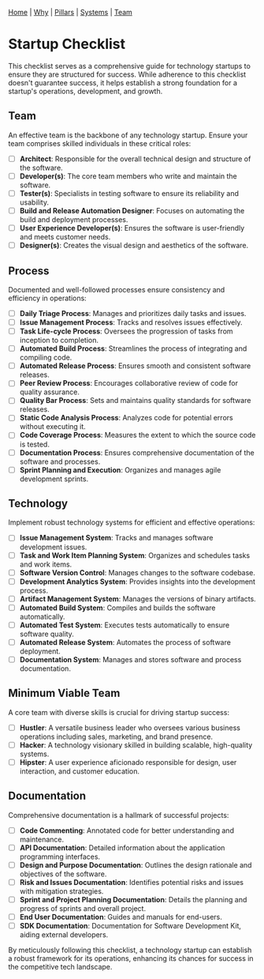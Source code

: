 [Home](README.md) | [Why](why.md) | [Pillars](pillars.md) | [Systems](systems.md) | [Team](team-model.md)

# Startup Checklist

This checklist serves as a comprehensive guide for technology startups to ensure they are structured for success. While adherence to this checklist doesn't guarantee success, it helps establish a strong foundation for a startup's operations, development, and growth.

## Team
An effective team is the backbone of any technology startup. Ensure your team comprises skilled individuals in these critical roles:

* [ ] **Architect**: Responsible for the overall technical design and structure of the software.
* [ ] **Developer(s)**: The core team members who write and maintain the software.
* [ ] **Tester(s)**: Specialists in testing software to ensure its reliability and usability.
* [ ] **Build and Release Automation Designer**: Focuses on automating the build and deployment processes.
* [ ] **User Experience Developer(s)**: Ensures the software is user-friendly and meets customer needs.
* [ ] **Designer(s)**: Creates the visual design and aesthetics of the software.

## Process
Documented and well-followed processes ensure consistency and efficiency in operations:

* [ ] **Daily Triage Process**: Manages and prioritizes daily tasks and issues.
* [ ] **Issue Management Process**: Tracks and resolves issues effectively.
* [ ] **Task Life-cycle Process**: Oversees the progression of tasks from inception to completion.
* [ ] **Automated Build Process**: Streamlines the process of integrating and compiling code.
* [ ] **Automated Release Process**: Ensures smooth and consistent software releases.
* [ ] **Peer Review Process**: Encourages collaborative review of code for quality assurance.
* [ ] **Quality Bar Process**: Sets and maintains quality standards for software releases.
* [ ] **Static Code Analysis Process**: Analyzes code for potential errors without executing it.
* [ ] **Code Coverage Process**: Measures the extent to which the source code is tested.
* [ ] **Documentation Process**: Ensures comprehensive documentation of the software and processes.
* [ ] **Sprint Planning and Execution**: Organizes and manages agile development sprints.

## Technology
Implement robust technology systems for efficient and effective operations:

* [ ] **Issue Management System**: Tracks and manages software development issues.
* [ ] **Task and Work Item Planning System**: Organizes and schedules tasks and work items.
* [ ] **Software Version Control**: Manages changes to the software codebase.
* [ ] **Development Analytics System**: Provides insights into the development process.
* [ ] **Artifact Management System**: Manages the versions of binary artifacts.
* [ ] **Automated Build System**: Compiles and builds the software automatically.
* [ ] **Automated Test System**: Executes tests automatically to ensure software quality.
* [ ] **Automated Release System**: Automates the process of software deployment.
* [ ] **Documentation System**: Manages and stores software and process documentation.

## Minimum Viable Team
A core team with diverse skills is crucial for driving startup success:

* [ ] **Hustler**: A versatile business leader who oversees various business operations including sales, marketing, and brand presence.
* [ ] **Hacker**: A technology visionary skilled in building scalable, high-quality systems.
* [ ] **Hipster**: A user experience aficionado responsible for design, user interaction, and customer education.

## Documentation
Comprehensive documentation is a hallmark of successful projects:

* [ ] **Code Commenting**: Annotated code for better understanding and maintenance.
* [ ] **API Documentation**: Detailed information about the application programming interfaces.
* [ ] **Design and Purpose Documentation**: Outlines the design rationale and objectives of the software.
* [ ] **Risk and Issues Documentation**: Identifies potential risks and issues with mitigation strategies.
* [ ] **Sprint and Project Planning Documentation**: Details the planning and progress of sprints and overall project.
* [ ] **End User Documentation**: Guides and manuals for end-users.
* [ ] **SDK Documentation**: Documentation for Software Development Kit, aiding external developers.

By meticulously following this checklist, a technology startup can establish a robust framework for its operations, enhancing its chances for success in the competitive tech landscape.